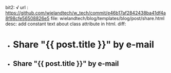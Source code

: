 bit2: √
url : https://github.com/wielandtech/w_tech/commit/e46b17af2842438ba41df4a8f98cfe56508826e5
file: wielandtech/blog/templates/blog/post/share.html
desc: add constant text about class attribute in html.
diff: 
- <h1>Share "{{ post.title }}" by e-mail</h1>
+ <h2 class="primary">Share "{{ post.title }}" by e-mail</h2>